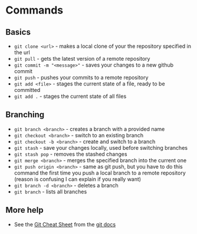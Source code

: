 # Commands
## Basics
- `git clone <url>` - makes a local clone of your the repository specified in the url
- `git pull` - gets the latest version of a remote repository
- `git commit -m "<message>"` - saves your changes to a new github commit
- `git push` - pushes your commits to a remote repository
- `git add <file>` - stages the current state of a file, ready to be committed
- `git add .` - stages the current state of all files
## Branching
- `git branch <branch>` - creates a branch with a provided name
- `git checkout <branch>` - switch to an existing branch
- `git checkout -b <branch>` - create and switch to a branch
- `git stash` - save your changes locally, used before switching branches
- `git stash pop` - removes the stashed changes
- `git merge <branch>` - merges the specified branch into the current one
- `git push origin <branch>` - same as git push, but you have to do this command the first time you push a local branch to a remote repository (reason is confusing I can explain if you really want)
- `git branch -d <branch>` - deletes a branch
- `git branch` - lists all branches
## More help
- See the [Git Cheat Sheet](https://git-scm.com/cheat-sheet) from the [git docs](https://git-scm.com/doc)
